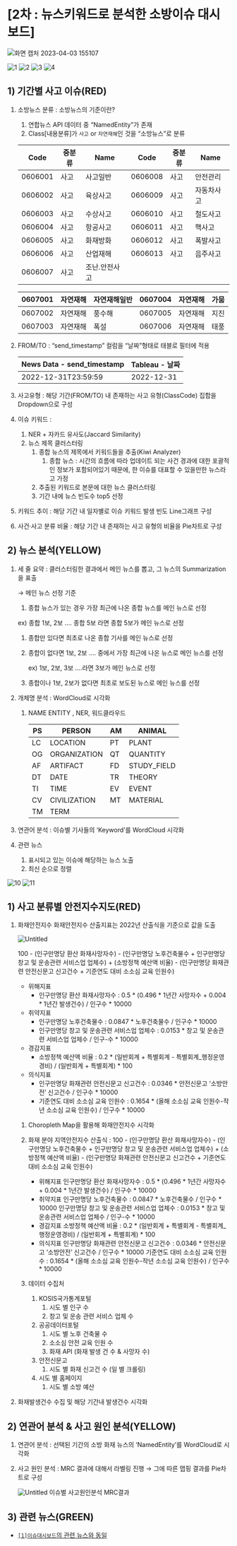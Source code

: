 # [2차 : 뉴스키워드로 분석한 소방이슈 대시보드]
![화면 캡처 2023-04-03 155107](https://user-images.githubusercontent.com/93654012/229432813-31157c28-e3aa-4b45-a4c5-bae3b2d4c06d.png)

![1](https://user-images.githubusercontent.com/93654012/229435259-30e3efe5-69de-4111-97a4-807c7eaf0e76.png)
![2](https://user-images.githubusercontent.com/93654012/229435263-0c5988b6-5018-4ec3-a138-4276d6b9b4a7.png)
![3](https://user-images.githubusercontent.com/93654012/229435270-9d7e67a7-4d6d-46d7-9a11-a7593b83855b.png)
![4](https://user-images.githubusercontent.com/93654012/229435278-8270eec1-b011-4668-835c-050daaa7244a.png)
## 1) 기간별 사고 이슈(RED)

1. 소방뉴스 분류 : 
소방뉴스의 기준이란?
    
    1. 연합뉴스 API 데이터 중 “NamedEntity”가 존재 
    2. Class[내용분류]가 `사고` or `자연재해`인 것을 “소방뉴스”로 분류
    
    | Code | 중분류 | Name | Code | 중분류 | Name |
    | --- | --- | --- | --- | --- | --- |
    | 0606001 | 사고 | 사고일반 | 0606008 | 사고 | 안전관리 |
    | 0606002 | 사고 | 육상사고 | 0606009 | 사고 | 자동차사고 |
    | 0606003 | 사고 | 수상사고 | 0606010 | 사고 | 철도사고 |
    | 0606004 | 사고 | 항공사고 | 0606011 | 사고 | 핵사고 |
    | 0606005 | 사고 | 화재방화 | 0606012 | 사고 | 폭발사고 |
    | 0606006 | 사고 | 산업재해 | 0606013 | 사고 | 음주사고 |
    | 0606007 | 사고 | 조난.안전사고 |  |  |  |
    
    | 0607001 | 자연재해 | 자연재해일반 | 0607004 | 자연재해 | 가뭄 |
    | --- | --- | --- | --- | --- | --- |
    | 0607002 | 자연재해 | 풍수해 | 0607005 | 자연재해 | 지진 |
    | 0607003 | 자연재해 | 폭설 | 0607006 | 자연재해 | 태풍 |

1. FROM/TO : “send_timestamp” 컬럼을 “날짜”형태로 태블로 필터에 적용 
    
    
    | News Data - send_timestamp | Tableau - 날짜 |
    | --- | --- |
    | 2022-12-31T23:59:59 | 2022-12-31 |
2. 사고유형 : 해당 기간(FROM/TO) 내 존재하는 사고 유형(ClassCode) 집합을 Dropdown으로 구성

1. 이슈 키워드 :  
    1. NER + 자카드 유사도(Jaccard Similarity) 
    2. 뉴스 제목 클러스터링
        1. 종합 뉴스의 제목에서 키워드들을 추출(Kiwi Analyzer)
            1. 종합 뉴스 : 시간의 흐름에 따라 업데이트 되는 사건 경과에 대한 포괄적인 정보가 포함되어있기 때문에, 한 이슈를 대표할 수 있을만한 뉴스라고 가정 
        2. 추출된 키워드로 본문에 대한 뉴스 클러스터링
        3. 기간 내에 뉴스 빈도수 top5 선정
        
4. 키워드 추이 : 해당 기간 내 일자별로 이슈 키워드 발생 빈도 Line그래프 구성

5. 사건·사고 분류 비율 : 해당 기간 내 존재하는 사고 유형의 비율을 Pie차트로 구성

## 2) 뉴스 분석(YELLOW)

1. 세 줄 요약 : 클러스터링한 결과에서 메인 뉴스를 뽑고, 그 뉴스의 Summarization을 표출
    
    → 메인 뉴스 선정 기준
    
     1. 종합 뉴스가 있는 경우 가장 최근에 나온 종합 뉴스를  메인 뉴스로 선정
    
    ex) 종합 1보, 2보 …. 종합 5보 라면 종합 5보가 메인 뉴스로 선정
    
    1. 종합만 있다면 최초로 나온 종합 기사를 메인 뉴스로 선정
    2. 종합이 없다면 1보, 2보 …. 중에서 가장 최근에 나온 뉴스로 메인 뉴스를 선정
        
        ex) 1보, 2보, 3보 ….라면 3보가 메인 뉴스로 선정
        
    3. 종합이나 1보, 2보가 없다면 최초로 보도된 뉴스로 메인 뉴스를 선정
    
2. 개체명 분석 : WordCloud로 시각화
    1. NAME ENTITY , NER, 워드클라우드
        
        
        | PS | PERSON | AM | ANIMAL |
        | --- | --- | --- | --- |
        | LC | LOCATION | PT | PLANT |
        | OG | ORGANIZATION | QT | QUANTITY |
        | AF | ARTIFACT | FD | STUDY_FIELD |
        | DT | DATE | TR | THEORY |
        | TI | TIME | EV | EVENT |
        | CV | CIVILIZATION | MT | MATERIAL |
        | TM | TERM |  |  |
3. 연관어 분석 : 이슈별 기사들의 ‘Keyword’를 WordCloud 시각화

4. 관련 뉴스
    1. 표시되고 있는 이슈에 해당하는 뉴스 노출
    2. 최신 순으로 정렬



![10](https://user-images.githubusercontent.com/93654012/229435314-f9fb04e1-d25d-45c9-8094-e96a05cc6c4f.png)
![11](https://user-images.githubusercontent.com/93654012/229435319-a58fff0c-4c60-4b1e-b355-6cbd8c3e238e.png)
## 1) 사고 분류별 안전지수지도(RED)

1. 화재안전지수 화재안전지수 산출지표는 2022년 산출식을 기준으로 값을 도출
    
    ![Untitled](https://user-images.githubusercontent.com/93654012/229436364-d4cee158-ab65-47e4-a8bc-b31b87ec3566.png)
    
    100 - (인구만명당 환산 화재사망자수) - (인구만명당 노후건축물수 + 인구만명당 창고 및 운송관련 서비스업 업체수) + (소방정책 예산액 비율) - (인구만명당 화재관련 안전신문고 신고건수 + 기준연도 대비 소소심 교육 인원수)
    
    - 위해지표
        - 인구만명당 환산 화재사망자수 
        : 0.5 * (0.496 * 1년간 사망자수 + 0.004 * 1년간 발생건수) / 인구수 * 10000
    - 취약지표
        - 인구만명당 노후건축물수 
        : 0.0847 * 노후건축물수 / 인구수 * 10000
        - 인구만명당 창고 및 운송관련 서비스업 업체수 
        : 0.0153 * 창고 및 운송관련 서비스업 업체수 / 인구-수 * 10000
    - 경감지표
        - 소방정책 예산액 비율 
        : 0.2 * (일반회계 + 특별회계 - 특별회계_행정운영경비) / (일반회계 + 특별회계) * 100
    - 의식지표
        - 인구만명당 화재관련 안전신문고 신고건수 
        : 0.0346 * 안전신문고 ‘소방안전’ 신고건수 / 인구수 * 10000
        - 기준연도 대비 소소심 교육 인원수 
        : 0.1654 * (올해 소소심 교육 인원수-작년 소소심 교육 인원수) / 인구수 * 10000
    1. Choropleth Map을 활용해 화재안전지수 시각화
    
    2. 화재 분야 지역안전지수 산출식 :
    100 - (인구만명당 환산 화재사망자수) - (인구만명당 노후건축물수 + 인구만명당 창고 및 운송관련 서비스업 업체수) + (소방정책 예산액 비율) - (인구만명당 화재관련 안전신문고 신고건수 + 기준연도 대비 소소심 교육 인원수)
        - 위해지표
        인구만명당 환산 화재사망자수 : 0.5 * (0.496 * 1년간 사망자수 + 0.004 * 1년간 발생건수) / 인구수 * 10000
        - 취약지표
        인구만명당 노후건축물수 : 0.0847 * 노후건축물수 / 인구수 * 10000
        인구만명당 창고 및 운송관련 서비스업 업체수 : 0.0153 * 창고 및 운송관련 서비스업 업체수 / 인구-수 * 10000
        - 경감지표
        소방정책 예산액 비율 : 0.2 * (일반회계 + 특별회계 - 특별회계_행정운영경비) / (일반회계 + 특별회계) * 100
        - 의식지표
        인구만명당 화재관련 안전신문고 신고건수 : 0.0346 * 안전신문고 ‘소방안전’ 신고건수 / 인구수 * 10000
        기준연도 대비 소소심 교육 인원수 : 0.1654 * (올해 소소심 교육 인원수-작년 소소심 교육 인원수) / 인구수 * 10000
    3. 데이터 수집처
        1. KOSIS국가통계포털
            1. 시도 별 인구 수
            2. 창고 및 운송 관련 서비스 업체 수
        2. 공공데이터포털
            1. 시도 별 노후 건축물 수 
            2. 소소심 안전 교육 인원 수
            3. 화재 API (화재 발생 건 수 & 사망자 수)
        3. 안전신문고
            1. 시도 별 화재 신고건 수 (일 별 크롤링)
        4. 시도 별 홈페이지
            1. 시도 별 소방 예산
            
2. 화재발생건수 수집 및 해당 기간내 발생건수 시각화

## 2) 연관어 분석 & 사고 원인 분석(YELLOW)

1. 연관어 분석 :  선택된 기간의 소방 화재 뉴스의 ‘NamedEntity’를 WordCloud로 시각화
2. 사고 원인 분석 : MRC 결과에 대해서 라벨링 진행 → 그에 따른 맵핑 결과를 Pie차트로 구성
    
    ![Untitled](https://user-images.githubusercontent.com/93654012/229436827-c0e73a4b-e14c-4851-b6fb-90d229704d81.png)
    이슈별 사고원인분석 MRC결과
    

## 3) 관련 뉴스(GREEN)

- [`[1]이슈대시보드`의 관련 뉴스와 동일](https://github.com/diagram298/FireBigdata/new/main/%5B2%EC%B0%A8%5D_%EB%89%B4%EC%8A%A4%ED%82%A4%EC%9B%8C%EB%93%9C%EB%A1%9C_%EB%B6%84%EC%84%9D%ED%95%9C_%EC%86%8C%EB%B0%A9%EC%9D%B4%EC%8A%88_%EB%8C%80%EC%8B%9C%EB%B3%B4%EB%93%9C#2-%EB%89%B4%EC%8A%A4-%EB%B6%84%EC%84%9Dyellow)
